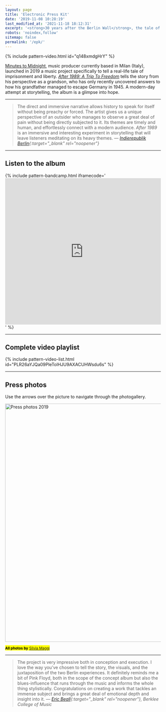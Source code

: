 ```yaml
---
layout: page
title: 'Electronic Press Kit'
date: '2019-11-08 10:28:19'
last_modified_at: '2021-11-18 18:12:31'
excerpt: '<strong>30 years after the Berlin Wall</strong>, the tale of how a young escaped Germany in 1945, while his grandson made the other way round, looking for answers that he could only find in 2017.'
robots: 'noindex,follow'
sitemap: false
permalink: '/epk/'
---
```

{% include pattern-video.html id="q148xmdgHrY" %}

[Minutes to Midnight](/about/), music producer currently based in Milan (Italy), launched in 2019 a music project specifically to tell a real-life tale of imprisonment and liberty. [*After 1989: A Trip To Freedom*](/work/original-music-productions/after-1989/) tells the story from his perspective as a grandson, who has only recently uncovered answers to how his grandfather managed to escape Germany in 1945. A modern-day attempt at storytelling, the album is a glimpse into hope.

---

> <span class="fs-3">The direct and immersive narrative allows history to speak for itself without being preachy or forced. The artist gives us a unique perspective of an outsider who manages to observe a great deal of pain without being directly subjected to it.  Its themes are timely and human, and effortlessly connect with a modern audience. _After 1989_ is an immersive and interesting experiment in storytelling that will leave listeners meditating on its heavy themes.</span>
> <cite>— [Indierepublik Berlin](https://indierepublik.com/music-reviews/review-minutes-to-midnight-after-1989-a-journey-of-choices-consequences/){:target="_blank" rel="noopener"}</cite>

---

<h2 class="text-center">Listen to the album</h2>

{% include pattern-bandcamp.html iframecode='<iframe style="border: 0; width: 100%; height: 472px;" src="https://bandcamp.com/EmbeddedPlayer/album=4002304498/size=large/bgcol=ffffff/linkcol=333333/artwork=small/transparent=true/" seamless><a href="https://music.minutestomidnight.co.uk/album/after-1989-a-trip-to-freedom">After 1989: A Trip To Freedom by Minutes to Midnight</a></iframe>' %}

---

<h2 class="text-center">Complete video playlist</h2>

{% include pattern-video-list.html id="PLR26aYJQa09PleTolHJU9AXACUHWsdu6s" %}

---

<h2 class="text-center">Press photos</h2>

<p class="text-center">Use the arrows over the picture to navigate through the photogallery.</p>

<div class="mt-5">
  <a data-flickr-embed="true" href="https://www.flickr.com/photos/minutes2midnight/albums/72157720154705598" title="Press photos 2019"><img src="https://live.staticflickr.com/65535/50881464353_bea9fd20d6_b.jpg" width="1024" height="768" alt="Press photos 2019"></a><script async src="//embedr.flickr.com/assets/client-code.js" charset="utf-8"></script>
</div>

<p class="detached text-center"><mark class="m2m-highlight small"><small class="px-3"><strong>All photos by</strong> <a href="https://silviamaggidesign.com" target="_blank" rel="noopener">Silvia Maggi</a></small></mark></p>

---

> <span class="fs-3">The project is very impressive both in conception and execution. I love the way you’ve chosen to tell the story, the visuals, and the juxtaposition of the two Berlin experiences. It definitely reminds me a bit of Pink Floyd, both in the scope of the concept album but also the blues-influence that runs through the music and informs the whole thing stylistically. Congratulations on creating a work that tackles an immense subject and brings a great deal of emotional depth and insight into it.</span>
> <cite>— [Eric Beall](https://online.berklee.edu/faculty/eric-beall){:target="_blank" rel="noopener"}, Berklee College of Music</cite>